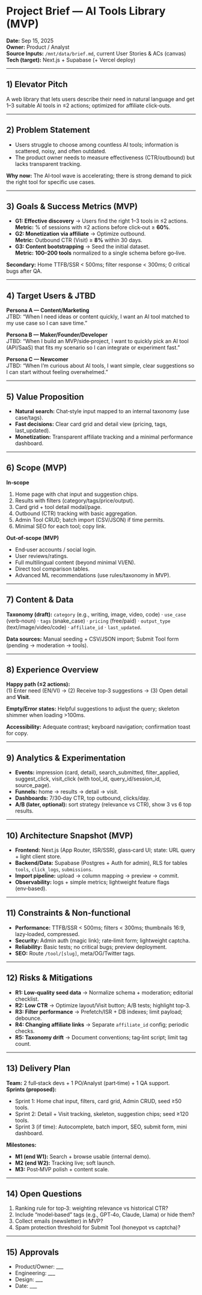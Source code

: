 # Project Brief — AI Tools Library (MVP)

**Date:** Sep 15, 2025  
**Owner:** Product / Analyst  
**Source Inputs:** `/mnt/data/brief.md`, current User Stories & ACs (canvas)  
**Tech (target):** Next.js + Supabase (+ Vercel deploy)

---

## 1) Elevator Pitch
A web library that lets users describe their need in natural language and get 1–3 suitable AI tools in ≤2 actions; optimized for affiliate click‑outs.

---

## 2) Problem Statement
- Users struggle to choose among countless AI tools; information is scattered, noisy, and often outdated.  
- The product owner needs to measure effectiveness (CTR/outbound) but lacks transparent tracking.

**Why now:** The AI‑tool wave is accelerating; there is strong demand to pick the right tool for specific use cases.

---

## 3) Goals & Success Metrics (MVP)
- **G1: Effective discovery** → Users find the right 1–3 tools in ≤2 actions.  
  **Metric:** % of sessions with ≤2 actions before click‑out ≥ **60%**.  
- **G2: Monetization via affiliate** → Optimize outbound.  
  **Metric:** Outbound CTR (Visit) ≥ **8%** within 30 days.  
- **G3: Content bootstrapping** → Seed the initial dataset.  
  **Metric:** **100–200 tools** normalized to a single schema before go‑live.

**Secondary:** Home TTFB/SSR < 500ms; filter response < 300ms; 0 critical bugs after QA.

---

## 4) Target Users & JTBD
**Persona A — Content/Marketing**  
JTBD: “When I need ideas or content quickly, I want an AI tool matched to my use case so I can save time.”

**Persona B — Maker/Founder/Developer**  
JTBD: “When I build an MVP/side‑project, I want to quickly pick an AI tool (API/SaaS) that fits my scenario so I can integrate or experiment fast.”

**Persona C — Newcomer**  
JTBD: “When I’m curious about AI tools, I want simple, clear suggestions so I can start without feeling overwhelmed.”

---

## 5) Value Proposition
- **Natural search:** Chat‑style input mapped to an internal taxonomy (use case/tags).  
- **Fast decisions:** Clear card grid and detail view (pricing, tags, last_updated).  
- **Monetization:** Transparent affiliate tracking and a minimal performance dashboard.

---

## 6) Scope (MVP)
**In‑scope**
1. Home page with chat input and suggestion chips.  
2. Results with filters (category/tags/price/output).  
3. Card grid + tool detail modal/page.  
4. Outbound (CTR) tracking with basic aggregation.  
5. Admin Tool CRUD; batch import (CSV/JSON) if time permits.  
6. Minimal SEO for each tool; copy link.

**Out‑of‑scope (MVP)**
- End‑user accounts / social login.  
- User reviews/ratings.  
- Full multilingual content (beyond minimal VI/EN).  
- Direct tool comparison tables.  
- Advanced ML recommendations (use rules/taxonomy in MVP).

---

## 7) Content & Data
**Taxonomy (draft):** `category` (e.g., writing, image, video, code) · `use_case` (verb‑noun) · `tags` (snake_case) · `pricing` (free/paid) · `output_type` (text/image/video/code) · `affiliate_id` · `last_updated`.

**Data sources:** Manual seeding + CSV/JSON import; Submit Tool form (pending → moderation → tools).

---

## 8) Experience Overview
**Happy path (≤2 actions):**  
(1) Enter need (EN/VI) → (2) Receive top‑3 suggestions → (3) Open detail and **Visit**.

**Empty/Error states:** Helpful suggestions to adjust the query; skeleton shimmer when loading >100ms.

**Accessibility:** Adequate contrast; keyboard navigation; confirmation toast for copy.

---

## 9) Analytics & Experimentation
- **Events:** impression (card, detail), search_submitted, filter_applied, suggest_click, visit_click (with tool_id, query_id/session_id, source_page).  
- **Funnels:** home → results → detail → visit.  
- **Dashboards:** 7/30‑day CTR, top outbound, clicks/day.  
- **A/B (later, optional):** sort strategy (relevance vs CTR), show 3 vs 6 top results.

---

## 10) Architecture Snapshot (MVP)
- **Frontend:** Next.js (App Router, ISR/SSR), glass‑card UI; state: URL query + light client store.  
- **Backend/Data:** Supabase (Postgres + Auth for admin), RLS for tables `tools`, `click_logs`, `submissions`.  
- **Import pipeline:** upload → column mapping → preview → commit.  
- **Observability:** logs + simple metrics; lightweight feature flags (env‑based).

---

## 11) Constraints & Non‑functional
- **Performance:** TTFB/SSR < 500ms; filters < 300ms; thumbnails 16:9, lazy‑loaded, compressed.  
- **Security:** Admin auth (magic link); rate‑limit form; lightweight captcha.  
- **Reliability:** Basic tests; no critical bugs; preview deployment.  
- **SEO:** Route `/tool/[slug]`, meta/OG/Twitter tags.

---

## 12) Risks & Mitigations
- **R1: Low‑quality seed data** → Normalize schema + moderation; editorial checklist.  
- **R2: Low CTR** → Optimize layout/Visit button; A/B tests; highlight top‑3.  
- **R3: Filter performance** → Prefetch/ISR + DB indexes; limit payload; debounce.  
- **R4: Changing affiliate links** → Separate `affiliate_id` config; periodic checks.  
- **R5: Taxonomy drift** → Document conventions; tag‑lint script; limit tag count.

---

## 13) Delivery Plan
**Team:** 2 full‑stack devs + 1 PO/Analyst (part‑time) + 1 QA support.  
**Sprints (proposed):**  
- Sprint 1: Home chat input, filters, card grid, Admin CRUD, seed ≥50 tools.  
- Sprint 2: Detail + Visit tracking, skeleton, suggestion chips; seed ≥120 tools.  
- Sprint 3 (if time): Autocomplete, batch import, SEO, submit form, mini dashboard.

**Milestones:**  
- **M1 (end W1):** Search + browse usable (internal demo).  
- **M2 (end W2):** Tracking live; soft launch.  
- **M3:** Post‑MVP polish + content scale.

---

## 14) Open Questions
1. Ranking rule for top‑3: weighting relevance vs historical CTR?  
2. Include “model‑based” tags (e.g., GPT‑4o, Claude, Llama) or hide them?  
3. Collect emails (newsletter) in MVP?  
4. Spam protection threshold for Submit Tool (honeypot vs captcha)?

---

## 15) Approvals
- Product/Owner: ___  
- Engineering: ___  
- Design: ___  
- Date: ___
